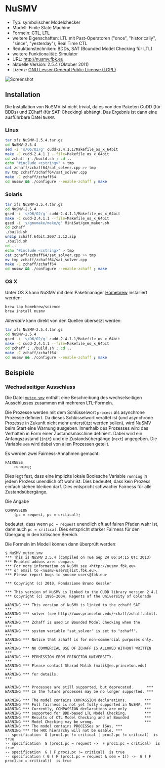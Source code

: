 # NuSMV

- Typ: symbolischer Modelchecker
- Modell: Finite State Machine
- Formeln: CTL, LTL
- weitere Eigenschaften: LTL mit Past-Operatoren ("once", "historically", "since", "yesterday"), Real Time CTL
- Reduktionstechniken: BDDs, SAT (Bounded Model Checking für LTL)
- weitere Funktionalität: Simulator
- URL: http://nusmv.fbk.eu
- aktuelle Version: 2.5.4 (Oktober 2011)
- Lizenz: [GNU Lesser General Public License (LGPL)](https://www.gnu.org/licenses/lgpl.html)

![Screenshot](https://raw.github.com/nlohmann/cgv_uebung/master/NuSMV/screen.png "Screenshot")

## Installation

Die Installation von NuSMV ist nicht trivial, da es von den Paketen CuDD (für BDDs) und ZChaff (für SAT-Checking) abhängt. Das Ergebnis ist dann eine ausführbare Datei `NuSMV`.

### Linux

```bash
tar xfz NuSMV-2.5.4.tar.gz
cd NuSMV-2.5.4
sed -i 's/O6/O2/g' cudd-2.4.1.1/Makefile_os_x_64bit
make -C cudd-2.4.1.1 --file=Makefile_os_x_64bit
cd zchaff ; ./build.sh ; cd ..
echo "#include <cstring>" > tmp
cat zchaff/zchaff64/sat_solver.cpp >> tmp
mv tmp zchaff/zchaff64/sat_solver.cpp
make -C zchaff/zchaff64
cd nusmv && ./configure --enable-zchaff ; make
```

### Solaris

```bash
tar xfz NuSMV-2.5.4.tar.gz
cd NuSMV-2.5.4
gsed -i 's/O6/O2/g' cudd-2.4.1.1/Makefile_os_x_64bit
make -C cudd-2.4.1.1 --file=Makefile_os_x_64bit
gsed -i 's/gnumake/make/g' MiniSat/gen_maker.sh
cd zchaff
./build.sh
unzip zchaff.64bit.2007.3.12.zip
./build.sh
cd ..
echo "#include <cstring>" > tmp
cat zchaff/zchaff64/sat_solver.cpp >> tmp
mv tmp zchaff/zchaff64/sat_solver.cpp
make -C zchaff/zchaff64
cd nusmv && ./configure --enable-zchaff ; make
```
    
### OS X

Unter OS X kann NuSMV mit dem Paketmanager [Homebrew](http://brew.sh) installiert werden:

```bash
brew tap homebrew/science 
brew install nusmv
```

*Alternativ* kann direkt von den Quellen übersetzt werden:

```bash
tar xfz NuSMV-2.5.4.tar.gz
cd NuSMV-2.5.4
gsed -i 's/O6/O2/g' cudd-2.4.1.1/Makefile_os_x_64bit
make -C cudd-2.4.1.1 --file=Makefile_os_x_64bit
cd zchaff ; ./build.sh ; cd ..
make -C zchaff/zchaff64
cd nusmv && ./configure --enable-zchaff ; make
```

## Beispiele

### Wechselseitiger Ausschluss

Die Datei [`mutex.smv`](examples/mutex.smv) enthält eine Beschreibung des wechselseitigen Ausschlusses zusammen mit mehreren LTL-Formeln.

Die Prozesse werden mit dem Schlüsselwort `process` als asynchrone Prozesse definiert. Da dieses Schlüsselwort veraltet ist (und asynchrone Prozesse in Zukunft nicht mehr unterstützt werden sollen), wird NuSMV beim Start eine Warnung ausgeben. Innerhalb des Prozesses wird das Verhalten in Form einer Zustandsmaschine definiert. Dabei wird ein Anfangszustand (`init`) und die Zustandsübergänge (`next`) angegeben. Die Variable `sem` wird dabei von allen Prozessen geteilt.

Es werden zwei Fairness-Annahmen gemacht:

    FAIRNESS
        running;

Dies legt fest, dass eine implizite lokale Boolesche Variable `running` in jedem Prozess unendlich oft wahr ist. Dies bedeutet, dass kein Prozess einfach stehen bleiben darf. Dies entspricht schwacher Fairness für alle Zustandsübergänge.

Die Angabe

    COMPASSION
        (pc = request, pc = critical);

bedeutet, dass wenn `pc = request` unendlich oft auf fairen Pfaden wahr ist, dann auch `pc = critical`. Dies entspricht starker Fairness für den Übergang in den kritischen Bereich.

Die Formeln im Modell können dann überprüft werden:

    $ NuSMV mutex.smv 
    *** This is NuSMV 2.5.4 (compiled on Tue Sep 24 06:14:15 UTC 2013)
    *** Enabled addons are: compass 
    *** For more information on NuSMV see <http://nusmv.fbk.eu>
    *** or email to <nusmv-users@list.fbk.eu>.
    *** Please report bugs to <nusmv-users@fbk.eu>
    
    *** Copyright (c) 2010, Fondazione Bruno Kessler
    
    *** This version of NuSMV is linked to the CUDD library version 2.4.1
    *** Copyright (c) 1995-2004, Regents of the University of Colorado
    
    WARNING *** This version of NuSMV is linked to the zchaff SAT         ***
    WARNING *** solver (see http://www.princeton.edu/~chaff/zchaff.html). ***
    WARNING *** Zchaff is used in Bounded Model Checking when the         ***
    WARNING *** system variable "sat_solver" is set to "zchaff".          ***
    WARNING *** Notice that zchaff is for non-commercial purposes only.   ***
    WARNING *** NO COMMERCIAL USE OF ZCHAFF IS ALLOWED WITHOUT WRITTEN    ***
    WARNING *** PERMISSION FROM PRINCETON UNIVERSITY.                     ***
    WARNING *** Please contact Sharad Malik (malik@ee.princeton.edu)      ***
    WARNING *** for details.                                              ***
    
    WARNING *** Processes are still supported, but deprecated.      ***
    WARNING *** In the future processes may be no longer supported. ***
    
    WARNING *** The model contains COMPASSION declarations.        ***
    WARNING *** Full fairness is not yet fully supported in NuSMV. ***
    WARNING *** Currently, COMPASSION declarations are only        ***
    WARNING *** supported for BDD-based LTL Model Checking.        ***
    WARNING *** Results of CTL Model Checking and of Bounded       ***
    WARNING *** Model Checking may be wrong.                       ***
    WARNING *** The model contains PROCESSes or ISAs. ***
    WARNING *** The HRC hierarchy will not be usable. ***
    -- specification  G (proc1.pc != critical | proc2.pc != critical)  is true
    -- specification  G (proc1.pc = request ->  F proc1.pc = critical)  is true
    -- specification  G ( F proc1.pc != critical)  is true
    -- specification ( G ( F (proc1.pc = request & sem = 1)) ->  G ( F proc1.pc = critical))  is true
